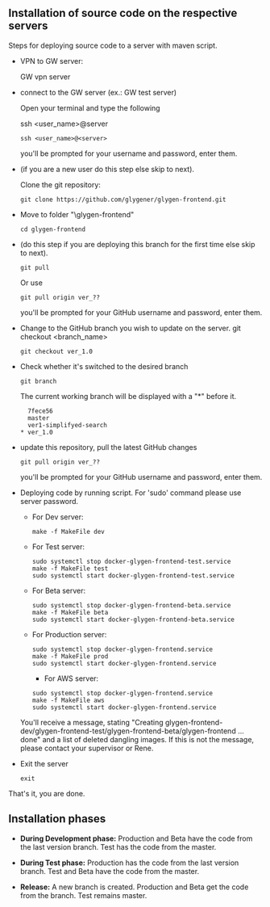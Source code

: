 ## Installation of source code on the respective servers
Steps for deploying source code to a server with maven script.

+ VPN to GW server: 

  GW vpn server

+ connect to the GW server (ex.: GW test server)

  Open your terminal and type the following

  ssh <user_name>@server
  ```
  ssh <user_name>@<server>
  ```
  you'll be prompted for your username and password, enter them.

+ (if you are a new user do this step else skip to next).

  Clone the git repository:
  ```
  git clone https://github.com/glygener/glygen-frontend.git
  ```

+ Move to folder "\glygen-frontend"
  ```
  cd glygen-frontend
  ```
+ (do this step if you are deploying this branch for the first time else skip to next).

  ```
  git pull
  ```
  Or use 
  ```
  git pull origin ver_??
  ```
  you'll be prompted for your GitHub username and password, enter them.

+ Change to the GitHub branch you wish to update on the server.
  git checkout <branch_name>
  ```
  git checkout ver_1.0
  ```

+ Check whether it's switched to the desired branch
  ```
  git branch
  ```

  The current working branch will be displayed with a "*" before it.
  ```shell
    7fece56
    master
    ver1-simplifyed-search
  * ver_1.0
  ```

+ update this repository, pull the latest GitHub changes
  ```
  git pull origin ver_??
  ```
  you'll be prompted for your GitHub username and password, enter them.

+ Deploying code by running script. For 'sudo' command please use server password.
    + For Dev server:
      ```
      make -f MakeFile dev
      ```
    + For Test server:
      ```
      sudo systemctl stop docker-glygen-frontend-test.service
      make -f MakeFile test
      sudo systemctl start docker-glygen-frontend-test.service
      ```
    + For Beta server:
      ```
      sudo systemctl stop docker-glygen-frontend-beta.service
      make -f MakeFile beta
      sudo systemctl start docker-glygen-frontend-beta.service
      ```
    + For Production server:
      ```
      sudo systemctl stop docker-glygen-frontend.service
      make -f MakeFile prod
      sudo systemctl start docker-glygen-frontend.service
      ```
      + For AWS server:
      ```
      sudo systemctl stop docker-glygen-frontend.service
      make -f MakeFile aws
      sudo systemctl start docker-glygen-frontend.service
      ```
  You'll receive a message, stating "Creating glygen-frontend-dev/glygen-frontend-test/glygen-frontend-beta/glygen-frontend ... done" and a list of deleted dangling images. If this is not the message, please contact your supervisor or Rene.

+ Exit the server
  ```
  exit
  ```

That's it, you are done.

## Installation phases
* **During Development phase:**
  Production and Beta have the code from the last version branch. Test has the code from the master.

* **During Test phase:**
  Production has the code from the last version branch. Test and Beta have the code from the master.

* **Release:**
  A new branch is created. Production and Beta get the code from the branch. Test remains master.
